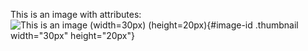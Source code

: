 This is an image with attributes: ![This is an image (width=30px)
(height=20px)](image.png){#image-id .thumbnail width="30px"
height="20px"}
